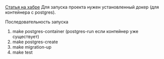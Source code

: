 

[Статья на хабре](https://habr.com/ru/companies/first/articles/771428/)
Для запуска проекта нужен установленный докер (для контейнера с postgres).

Последовательность запуска

1) make postgres-container (postgres-run если контейнер уже существует)
2) make postgres-create
3) make migration-up
4) make test





